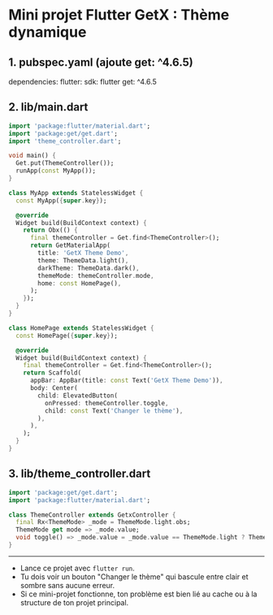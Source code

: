 # Mini projet Flutter GetX : Thème dynamique

## 1. pubspec.yaml (ajoute get: ^4.6.5)
dependencies:
  flutter:
    sdk: flutter
  get: ^4.6.5

## 2. lib/main.dart
```dart
import 'package:flutter/material.dart';
import 'package:get/get.dart';
import 'theme_controller.dart';

void main() {
  Get.put(ThemeController());
  runApp(const MyApp());
}

class MyApp extends StatelessWidget {
  const MyApp({super.key});

  @override
  Widget build(BuildContext context) {
    return Obx(() {
      final themeController = Get.find<ThemeController>();
      return GetMaterialApp(
        title: 'GetX Theme Demo',
        theme: ThemeData.light(),
        darkTheme: ThemeData.dark(),
        themeMode: themeController.mode,
        home: const HomePage(),
      );
    });
  }
}

class HomePage extends StatelessWidget {
  const HomePage({super.key});

  @override
  Widget build(BuildContext context) {
    final themeController = Get.find<ThemeController>();
    return Scaffold(
      appBar: AppBar(title: const Text('GetX Theme Demo')),
      body: Center(
        child: ElevatedButton(
          onPressed: themeController.toggle,
          child: const Text('Changer le thème'),
        ),
      ),
    );
  }
}
```

## 3. lib/theme_controller.dart
```dart
import 'package:get/get.dart';
import 'package:flutter/material.dart';

class ThemeController extends GetxController {
  final Rx<ThemeMode> _mode = ThemeMode.light.obs;
  ThemeMode get mode => _mode.value;
  void toggle() => _mode.value = _mode.value == ThemeMode.light ? ThemeMode.dark : ThemeMode.light;
}
```

---

- Lance ce projet avec `flutter run`.
- Tu dois voir un bouton "Changer le thème" qui bascule entre clair et sombre sans aucune erreur.
- Si ce mini-projet fonctionne, ton problème est bien lié au cache ou à la structure de ton projet principal. 